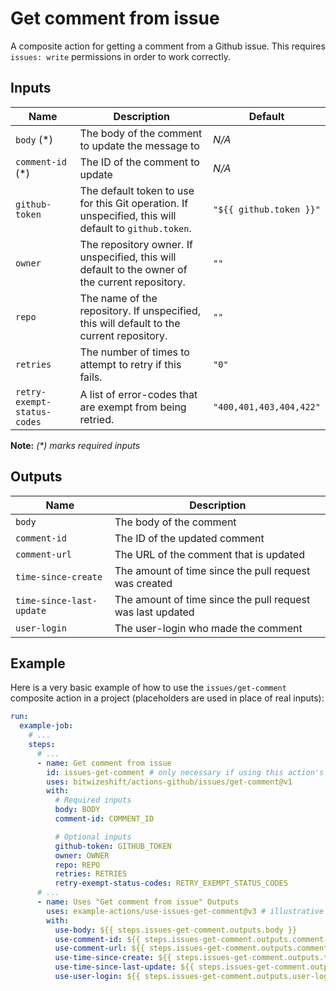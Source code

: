 # Get comment from issue

<!-- These docs are generated by a tool -->

A composite action for getting a comment from a Github issue.
This requires `issues: write` permissions in order to work correctly.

## Inputs

| Name | Description | Default |
|------|-------------|---------|
| `body` (*) | The body of the comment to update the message to | _N/A_ |
| `comment-id` (*) | The ID of the comment to update | _N/A_ |
| `github-token` | The default token to use for this Git operation. If unspecified, this will default to `github.token`.  | `"${{ github.token }}"` |
| `owner` | The repository owner. If unspecified, this will default to the owner of the current repository.  | `""` |
| `repo` | The name of the repository. If unspecified, this will default to the current repository.  | `""` |
| `retries` | The number of times to attempt to retry if this fails.  | `"0"` |
| `retry-exempt-status-codes` | A list of error-codes that are exempt from being retried.  | `"400,401,403,404,422"` |

**Note:** _(*) marks required inputs_

## Outputs

| Name | Description |
|------|-------------|
| `body` | The body of the comment |
| `comment-id` | The ID of the updated comment |
| `comment-url` | The URL of the comment that is updated |
| `time-since-create` | The amount of time since the pull request was created |
| `time-since-last-update` | The amount of time since the pull request was last updated |
| `user-login` | The user-login who made the comment |

## Example

Here is a very basic example of how to use the `issues/get-comment` composite action
in a project (placeholders are used in place of real inputs):

```yaml
run:
  example-job:
    # ... 
    steps:
      # ... 
      - name: Get comment from issue
        id: issues-get-comment # only necessary if using this action's output(s)
        uses: bitwizeshift/actions-github/issues/get-comment@v1
        with:
          # Required inputs
          body: BODY
          comment-id: COMMENT_ID

          # Optional inputs
          github-token: GITHUB_TOKEN
          owner: OWNER
          repo: REPO
          retries: RETRIES
          retry-exempt-status-codes: RETRY_EXEMPT_STATUS_CODES
      # ... 
      - name: Uses "Get comment from issue" Outputs
        uses: example-actions/use-issues-get-comment@v3 # illustrative
        with:
          use-body: ${{ steps.issues-get-comment.outputs.body }}
          use-comment-id: ${{ steps.issues-get-comment.outputs.comment-id }}
          use-comment-url: ${{ steps.issues-get-comment.outputs.comment-url }}
          use-time-since-create: ${{ steps.issues-get-comment.outputs.time-since-create }}
          use-time-since-last-update: ${{ steps.issues-get-comment.outputs.time-since-last-update }}
          use-user-login: ${{ steps.issues-get-comment.outputs.user-login }}
```
